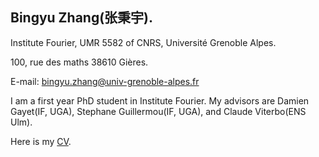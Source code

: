 ## Bingyu Zhang(张秉宇).

Institute Fourier, UMR 5582 of CNRS, Université Grenoble Alpes.

100, rue des maths 38610 Gières.

E-mail: bingyu.zhang@univ-grenoble-alpes.fr


I am a first year PhD student in Institute Fourier. My advisors are Damien Gayet(IF, UGA), Stephane Guillermou(IF, UGA), and Claude Viterbo(ENS Ulm).

Here is my [CV](https://github.com/bingyuzhang/bingyu/blob/master/CV.pdf).
